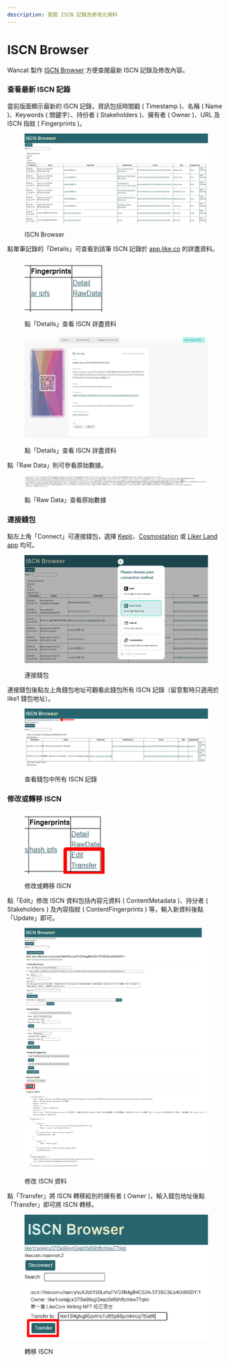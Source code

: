 ```yaml
---
description: 查閱 ISCN 記錄及修改元資料
---
```


# ISCN Browser

Wancat 製作 [ISCN Browser](https://lancatlin.github.io/iscn-browser/) 方便查閱最新 ISCN 記錄及修改內容。

### 查看最新 ISCN 記錄

當前版面顯示最新的 ISCN 記錄，資訊包括時間戳 ( Timestamp )、名稱 ( Name )、Keywords ( 關鍵字）、持份者 ( Stakeholders )、擁有者 ( Owner )、URL 及 ISCN 指紋 ( Fingerprints )。

<figure><img src="../../.gitbook/assets/Wancat ISCN Wallet 01.png" alt=""><figcaption><p>ISCN Browser</p></figcaption></figure>

點單筆記錄的「Details」可查看到該筆 ISCN 記錄於 [app.like.co](https://app.like.co/) 的詳盡資料。

<figure><img src="../../.gitbook/assets/Wancat ISCN Wallet 02.png" alt=""><figcaption><p>點「Details」查看 ISCN 詳盡資料</p></figcaption></figure>

<figure><img src="../../.gitbook/assets/Wancat ISCN Wallet 03.png" alt=""><figcaption><p>點「Details」查看 ISCN 詳盡資料</p></figcaption></figure>

點「Raw Data」則可參看原始數據。

<figure><img src="../../.gitbook/assets/Wancat ISCN Wallet 04.png" alt=""><figcaption><p>點「Raw Data」查看原始數據</p></figcaption></figure>

### 連接錢包

點左上角「Connect」可連接錢包，選擇 [Keplr](../wallet/keplr/)、[Cosmostation](../wallet/cosmostation/cosmostation-deposit-and-send-likecoin.md) 或 [Liker Land app](../../user-guide/liker-land/download.md) 均可。

<figure><img src="../../.gitbook/assets/Wancat ISCN Wallet 05.png" alt=""><figcaption><p>連接錢包</p></figcaption></figure>

連接錢包後點左上角錢包地址可觀看此錢包所有 ISCN 記錄（留意暫時只適用於 like1 錢包地址）。

<figure><img src="../../.gitbook/assets/Wancat ISCN Wallet 06.png" alt=""><figcaption><p>查看錢包中所有 ISCN 記錄</p></figcaption></figure>

### 修改或轉移 ISCN

<figure><img src="../../.gitbook/assets/Wancat ISCN Wallet 07.png" alt=""><figcaption><p>修改或轉移 ISCN</p></figcaption></figure>

點「Edit」修改 ISCN 資料包括內容元資料 ( ContentMetadata )、持分者 ( Stakeholders ) 及內容指紋 ( ContentFingerprints ) 等，輸入新資料後點「Update」即可。

<figure><img src="../../.gitbook/assets/Wancat ISCN Wallet 08.png" alt=""><figcaption><p>修改 ISCN 資料</p></figcaption></figure>

點「Transfer」將 ISCN 轉移給別的擁有者 ( Owner )，輸入錢包地址後點「Transfer」即可將 ISCN 轉移。

<figure><img src="../../.gitbook/assets/Wancat ISCN Wallet 09.png" alt=""><figcaption><p>轉移 ISCN</p></figcaption></figure>
